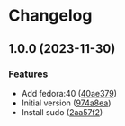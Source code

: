# Changelog

## 1.0.0 (2023-11-30)


### Features

* Add fedora:40 ([40ae379](https://github.com/agoloncser/docker-molecule-fedora/commit/40ae37961a55d5a2f298e1400feb59bee9cc8eee))
* Initial version ([974a8ea](https://github.com/agoloncser/docker-molecule-fedora/commit/974a8ea9527649b0ce854fe3f03fdb49811358ad))
* Install sudo ([2aa57f2](https://github.com/agoloncser/docker-molecule-fedora/commit/2aa57f2b9c7fe72fe7e309639c8419d851b0fa47))
